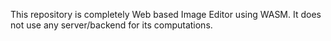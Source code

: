 This repository is completely Web based Image Editor using WASM. It does not use any server/backend for its computations.
